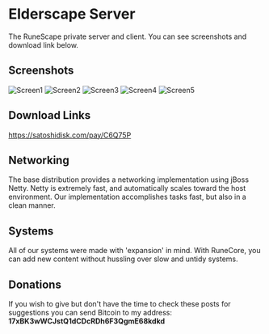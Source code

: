 # Elderscape Server

  The RuneScape private server and client. You can see screenshots and download link below.
  
## Screenshots
![Screen1](https://imgur.com/thGTOP9.png)
![Screen2](https://imgur.com/WH9QrVO.png)
![Screen3](https://imgur.com/ifsN7Jv.png)
![Screen4](https://imgur.com/ifsN7Jv.png)
![Screen5](https://imgur.com/zxjBlD5.png)

## Download Links
  https://satoshidisk.com/pay/C6Q75P
  
## Networking
  The base distribution provides a networking implementation using jBoss Netty. Netty is extremely fast, and automatically scales toward the host environment. Our implementation accomplishes tasks fast, but also in a clean manner.
  
## Systems
  All of our systems were made with 'expansion' in mind.
  With RuneCore, you can add new content without hussling over slow and untidy systems.
  
## Donations
  If you wish to give but don't have the time to check these posts for suggestions you can send Bitcoin to my address:    <b>17xBK3wWCJstQ1dCDcRDh6F3QgmE68kdkd</b>

